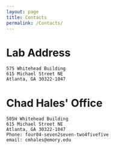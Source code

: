 ```yaml
---
layout: page
title: Contacts
permalink: /Contacts/
---
```



# Lab Address

    575 Whitehead Building
    615 Michael Street NE
    Atlanta, GA 30322-1047

# Chad Hales' Office

    505H Whitehead Building
    615 Michael Street NE
    Atlanta, GA 30322-1047
    Phone: four04-seven2seven-two4fivefive
    email: cmhales@emory.edu
